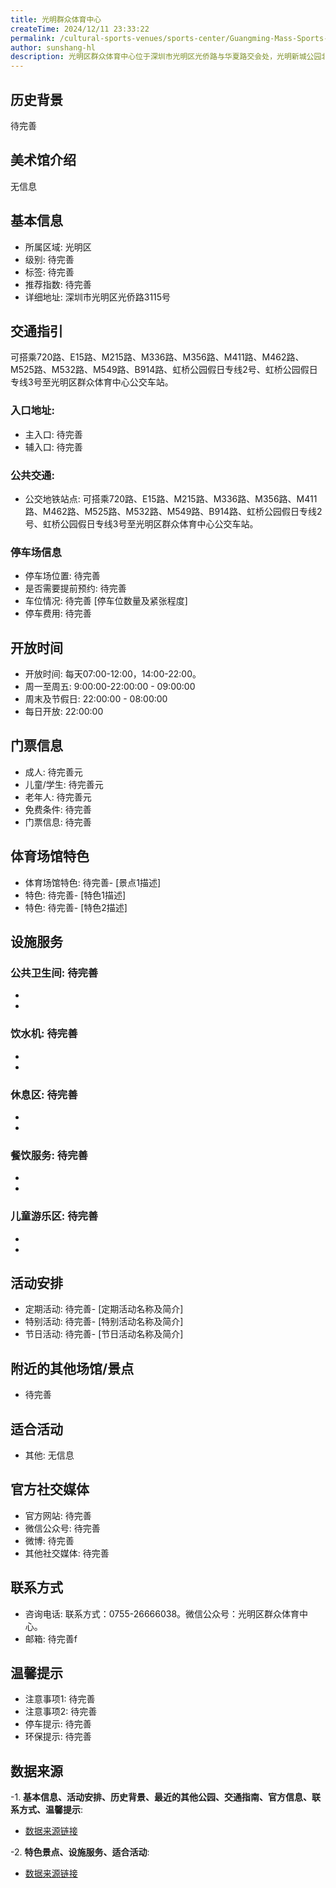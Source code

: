 ```yaml
---
title: 光明群众体育中心
createTime: 2024/12/11 23:33:22
permalink: /cultural-sports-venues/sports-center/Guangming-Mass-Sports-Center/
author: sunshang-hl
description: 光明区群众体育中心位于深圳市光明区光侨路与华夏路交会处，光明新城公园北侧，光侨路西侧，是区重大民生项目。该项目占地面积61885平方米，总建筑面积21901.1平方米，分为一期项目和二期项目。光明区群众体育中心是光明区2011年的重点工程。整个设计风格延续了光明区的农业历史文脉，突出历史与今日的对话，“自然之美”与“时
---
```


<ImageCard
image="http://www.sz.gov.cn/img/4/4097/4097436/11128288.jpg"
title= "光明群众体育中心"
description= ""
date="2024/12/17"
href="/"
author="sunshang-hl"
/>

## 历史背景
 待完善

## 美术馆介绍
 无信息

## 基本信息
- 所属区域: 光明区
- 级别: 待完善
- 标签: 待完善
- 推荐指数: 待完善
- 详细地址: 深圳市光明区光侨路3115号

## 交通指引
 可搭乘720路、E15路、M215路、M336路、M356路、M411路、M462路、M525路、M532路、M549路、B914路、虹桥公园假日专线2号、虹桥公园假日专线3号至光明区群众体育中心公交车站。
### 入口地址:
- 主入口: 待完善
- 辅入口: 待完善
### 公共交通:
- 公交地铁站点: 可搭乘720路、E15路、M215路、M336路、M356路、M411路、M462路、M525路、M532路、M549路、B914路、虹桥公园假日专线2号、虹桥公园假日专线3号至光明区群众体育中心公交车站。

### 停车场信息
- 停车场位置: 待完善
- 是否需要提前预约: 待完善
- 车位情况: 待完善 [停车位数量及紧张程度]
- 停车费用: 待完善

## 开放时间
- 开放时间: 每天07:00-12:00，14:00-22:00。
- 周一至周五: 9:00:00-22:00:00 - 09:00:00
- 周末及节假日: 22:00:00 - 08:00:00
- 每日开放: 22:00:00

## 门票信息
- 成人: 待完善元
- 儿童/学生: 待完善元
- 老年人: 待完善元
- 免费条件: 待完善
- 门票信息: 待完善

## 体育场馆特色
- 体育场馆特色: 待完善- [景点1描述]
- 特色: 待完善- [特色1描述]
- 特色: 待完善- [特色2描述]

## 设施服务
### 公共卫生间: 待完善
- 
- 
### 饮水机: 待完善
- 
- 
### 休息区: 待完善
- 
- 
### 餐饮服务: 待完善
- 
- 
### 儿童游乐区: 待完善
- 
- 

## 活动安排
- 定期活动: 待完善- [定期活动名称及简介]
- 特别活动: 待完善- [特别活动名称及简介]
- 节日活动: 待完善- [节日活动名称及简介]

## 附近的其他场馆/景点
- 待完善

## 适合活动
- 其他: 无信息

## 官方社交媒体
- 官方网站: 待完善
- 微信公众号: 待完善
- 微博: 待完善
- 其他社交媒体: 待完善

## 联系方式
- 咨询电话: 联系方式：0755-26666038。微信公众号：光明区群众体育中心。
- 邮箱: 待完善f

## 温馨提示
- 注意事项1: 待完善
- 注意事项2: 待完善
- 停车提示: 待完善
- 环保提示: 待完善

## 数据来源
-1. **基本信息、活动安排、历史背景、最近的其他公园、交通指南、官方信息、联系方式、温馨提示**:
- [数据来源链接](http://www.sz.gov.cn/szzt2010/szwtt/wtcg/tycg/content/post_11128288.html)

-2. **特色景点、设施服务、适合活动**:
- [数据来源链接](http://www.sz.gov.cn/szzt2010/szwtt/wtcg/tycg/content/post_11128288.html)

